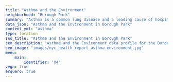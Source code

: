 ```yaml
---
title: "Asthma and the Environment"
neighborhood: "Borough Park"
summary: "Asthma is a common lung disease and a leading cause of hospitalizations for children under 15 years old. This report provides a summary of asthma indicators by neighborhood. It also describes housing and neighborhood characteristics that can make asthma worse."
data_json: "Asthma and the Environment in Borough Park"
content_yml: "asthma"
type: location
seo_title: "Asthma and the Environment in Borough Park"
seo_description: "Asthma and the Environment data profile for the Borough Park neighborhood of NYC."
seo_image: "images/nyc_health_report_asthma_environment.jpg"
menu:
    main:
        identifier: '04'
vega: true
arquero: true
---
```

